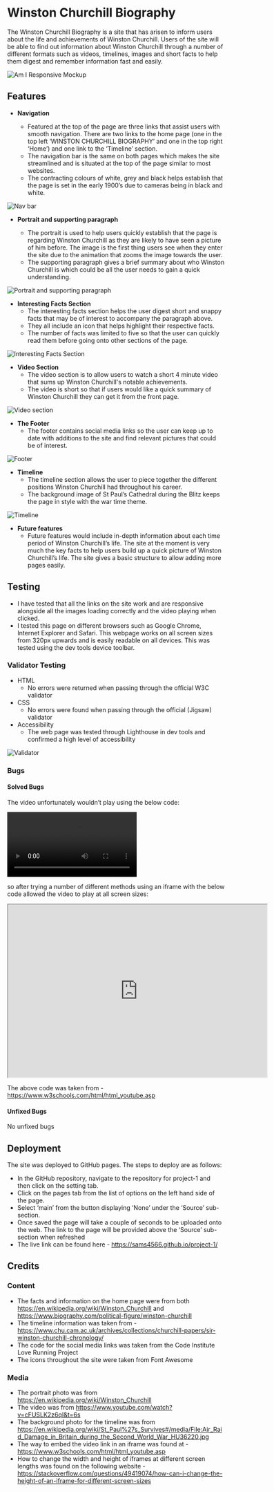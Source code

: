 # Winston Churchill Biography

The Winston Churchill Biography is a site that has arisen to inform users about the life and achievements of Winston Churchill. Users of the site will be able to find out information about Winston Churchill through a number of different formats such as videos, timelines, images and short facts to help them digest and remember information fast and easily. 

![Am I Responsive Mockup](https://github.com/sams4566/project-1/blob/main/media/winston1.jpg)

## Features
- __Navigation__

  - Featured at the top of the page are three links that assist users with smooth navigation. There are two links to the home page (one in the top left ‘WINSTON CHURCHILL    BIOGRAPHY’ and one in the top right ‘Home’) and one link to the ‘Timeline’ section.
  - The navigation bar is the same on both pages which makes the site streamlined and is situated at the top of the page similar to most websites. 
  - The contracting colours of white, grey and black helps establish that the page is set in the early 1900’s due to cameras being in black and white. 

![Nav bar](https://github.com/sams4566/project-1/blob/main/media/winston2.jpg)

- __Portrait and supporting paragraph__

  - The portrait is used to help users quickly establish that the page is regarding Winston Churchill as they are likely to have seen a picture of him before. The image is the first thing users see when they enter the site due to the animation that zooms the image towards the user. 
  - The supporting paragraph gives a brief summary about who Winston Churchill is which could be all the user needs to gain a quick understanding. 

![Portrait and supporting paragraph](https://github.com/sams4566/project-1/blob/main/media/winston3.jpg)

- __Interesting Facts Section__
  - The interesting facts section helps the user digest short and snappy facts that may be of interest to accompany the paragraph above. 
  - They all include an icon that helps highlight their respective facts.
  - The number of facts was limited to five so that the user can quickly read them before going onto other sections of the page.

![Interesting Facts Section](https://github.com/sams4566/project-1/blob/main/media/winston4.jpg)

- __Video Section__
  - The video section is to allow users to watch a short 4 minute video that sums up Winston Churchill's notable achievements. 
  - The video is short so that if users would like a quick summary of Winston Churchill they can get it from the front page. 

![Video section](https://github.com/sams4566/project-1/blob/main/media/winston5.jpg)

- __The Footer__
  - The footer contains social media links so the user can keep up to date with additions to the site and find relevant pictures that could be of interest.

![Footer](https://github.com/sams4566/project-1/blob/main/media/winston6.jpg)

- __Timeline__
  - The timeline section allows the user to piece together the different positions Winston Churchill had throughout his career. 
  - The background image of St Paul’s Cathedral during the Blitz keeps the page in style with the war time theme.

![Timeline](https://github.com/sams4566/project-1/blob/main/media/winston7.jpg)

- __Future features__
  - Future features would include in-depth information about each time period of Winston Churchill’s life. The site at the moment is very much the key facts to help users build up a quick picture of Winston Churchill’s life. The site gives a basic structure to allow adding more pages easily.

## Testing
  - I have tested that all the links on the site work and are responsive alongside all the images loading correctly and the video playing when clicked.
  - I tested this page on different browsers such as Google Chrome, Internet Explorer and Safari. 
This webpage works on all screen sizes from 320px upwards and is easily readable on all devices. This was tested using the dev tools device toolbar.

### Validator Testing
- HTML
  - No errors were returned when passing through the official W3C validator
- CSS
  - No errors were found when passing through the official (Jigsaw) validator
- Accessibility
  - The web page was tested through Lighthouse in dev tools and confirmed a high level of accessibility

![Validator](https://github.com/sams4566/project-1/blob/main/media/winston8.jpg)

### Bugs
#### Solved Bugs 

The video unfortunately wouldn’t play using the below code:

<video src="https://www.youtube.com/watch?v=cFUSLK2z6qI&t=6s" controls>
                <p></p>
                <a href="https://www.youtube.com/watch?v=cFUSLK2z6qI&t=6s">Link to the video.</a>
            </video>

so after trying a number of different methods using an iframe with the below code allowed the video to play at all screen sizes:

<iframe width="600" height="400" src="https://www.youtube.com/embed/cFUSLK2z6qI" id="video">
</iframe>

The above code was taken from - https://www.w3schools.com/html/html_youtube.asp 

#### Unfixed Bugs

No unfixed bugs

## Deployment
The site was deployed to GitHub pages. The steps to deploy are as follows:
- In the GitHub repository, navigate to the repository for project-1 and then click on the setting tab.
- Click on the pages tab from the list of options on the left hand side of the page.
- Select ‘main’ from the button displaying ‘None’ under the ‘Source’ sub-section.
- Once saved the page will take a couple of seconds to be uploaded onto the web. The link to the page will be provided above the ‘Source’ sub-section when refreshed
- The live link can be found here - https://sams4566.github.io/project-1/

## Credits
### Content
- The facts and information on the home page were from both https://en.wikipedia.org/wiki/Winston_Churchill and https://www.biography.com/political-figure/winston-churchill 
- The timeline information was taken from - https://www.chu.cam.ac.uk/archives/collections/churchill-papers/sir-winston-churchill-chronology/
- The code for the social media links was taken from the Code Institute Love Running Project
- The icons throughout the site were taken from Font Awesome

### Media
- The portrait photo was from https://en.wikipedia.org/wiki/Winston_Churchill
- The video was from https://www.youtube.com/watch?v=cFUSLK2z6qI&t=6s 
- The background photo for the timeline was from https://en.wikipedia.org/wiki/St_Paul%27s_Survives#/media/File:Air_Raid_Damage_in_Britain_during_the_Second_World_War_HU36220.jpg 
- The way to embed the video link in an iframe was found at - https://www.w3schools.com/html/html_youtube.asp
- How to change the width and height of iframes at different screen lengths was found on the following website - https://stackoverflow.com/questions/49419074/how-can-i-change-the-height-of-an-iframe-for-different-screen-sizes 
